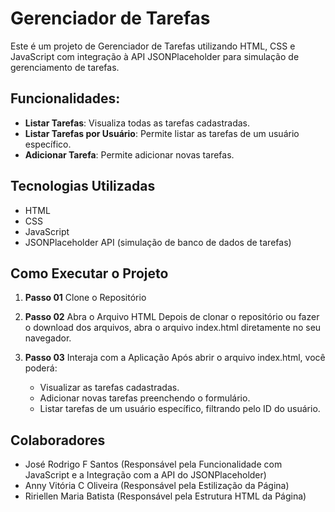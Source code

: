 # Gerenciador de Tarefas ##

Este é um projeto de Gerenciador de Tarefas utilizando HTML, CSS e JavaScript com integração à API JSONPlaceholder para simulação de gerenciamento de tarefas.

## Funcionalidades:
- **Listar Tarefas**: Visualiza todas as tarefas cadastradas.
- **Listar Tarefas por Usuário**: Permite listar as tarefas de um usuário específico.
- **Adicionar Tarefa**: Permite adicionar novas tarefas.

## Tecnologias Utilizadas
- HTML
- CSS
- JavaScript
- JSONPlaceholder API (simulação de banco de dados de tarefas)

## Como Executar o Projeto

1. **Passo 01**
   Clone o Repositório

2. **Passo 02**
   Abra o Arquivo HTML
   Depois de clonar o repositório ou fazer o download dos arquivos, abra o arquivo index.html diretamente no seu navegador.

3. **Passo 03**
   Interaja com a Aplicação
   Após abrir o arquivo index.html, você poderá:
   - Visualizar as tarefas cadastradas.
   - Adicionar novas tarefas preenchendo o formulário.
   - Listar tarefas de um usuário específico, filtrando pelo ID do usuário.

## Colaboradores ##
- José Rodrigo F Santos (Responsável pela Funcionalidade com JavaScript e a Integração com a API do JSONPlaceholder)
- Anny Vitória C Oliveira (Responsável pela Estilização da Página)
- Ririellen Maria Batista (Responsável pela Estrutura HTML da Página)

